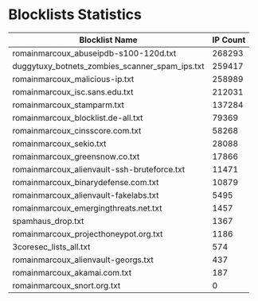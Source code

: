 # Blocklists Statistics
| Blocklist Name | IP Count |
|----|----|
| romainmarcoux_abuseipdb-s100-120d.txt | 268293 |
| duggytuxy_botnets_zombies_scanner_spam_ips.txt | 259417 |
| romainmarcoux_malicious-ip.txt | 258989 |
| romainmarcoux_isc.sans.edu.txt | 212031 |
| romainmarcoux_stamparm.txt | 137284 |
| romainmarcoux_blocklist.de-all.txt | 79369 |
| romainmarcoux_cinsscore.com.txt | 58268 |
| romainmarcoux_sekio.txt | 28088 |
| romainmarcoux_greensnow.co.txt | 17866 |
| romainmarcoux_alienvault-ssh-bruteforce.txt | 11471 |
| romainmarcoux_binarydefense.com.txt | 10879 |
| romainmarcoux_alienvault-fakelabs.txt | 5495 |
| romainmarcoux_emergingthreats.net.txt | 1457 |
| spamhaus_drop.txt | 1367 |
| romainmarcoux_projecthoneypot.org.txt | 1186 |
| 3coresec_lists_all.txt | 574 |
| romainmarcoux_alienvault-georgs.txt | 437 |
| romainmarcoux_akamai.com.txt | 187 |
| romainmarcoux_snort.org.txt | 0 |
